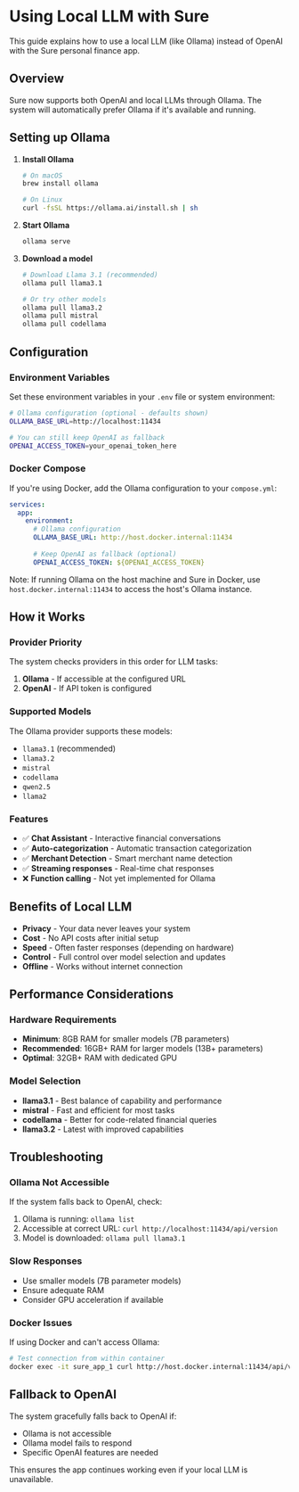 # Using Local LLM with Sure

This guide explains how to use a local LLM (like Ollama) instead of OpenAI with the Sure personal finance app.

## Overview

Sure now supports both OpenAI and local LLMs through Ollama. The system will automatically prefer Ollama if it's available and running.

## Setting up Ollama

1. **Install Ollama**
   ```bash
   # On macOS
   brew install ollama
   
   # On Linux
   curl -fsSL https://ollama.ai/install.sh | sh
   ```

2. **Start Ollama**
   ```bash
   ollama serve
   ```

3. **Download a model**
   ```bash
   # Download Llama 3.1 (recommended)
   ollama pull llama3.1
   
   # Or try other models
   ollama pull llama3.2
   ollama pull mistral
   ollama pull codellama
   ```

## Configuration

### Environment Variables

Set these environment variables in your `.env` file or system environment:

```bash
# Ollama configuration (optional - defaults shown)
OLLAMA_BASE_URL=http://localhost:11434

# You can still keep OpenAI as fallback
OPENAI_ACCESS_TOKEN=your_openai_token_here
```

### Docker Compose

If you're using Docker, add the Ollama configuration to your `compose.yml`:

```yaml
services:
  app:
    environment:
      # Ollama configuration
      OLLAMA_BASE_URL: http://host.docker.internal:11434
      
      # Keep OpenAI as fallback (optional)
      OPENAI_ACCESS_TOKEN: ${OPENAI_ACCESS_TOKEN}
```

Note: If running Ollama on the host machine and Sure in Docker, use `host.docker.internal:11434` to access the host's Ollama instance.

## How it Works

### Provider Priority

The system checks providers in this order for LLM tasks:

1. **Ollama** - If accessible at the configured URL
2. **OpenAI** - If API token is configured

### Supported Models

The Ollama provider supports these models:

- `llama3.1` (recommended)
- `llama3.2`
- `mistral`
- `codellama`
- `qwen2.5`
- `llama2`

### Features

- ✅ **Chat Assistant** - Interactive financial conversations
- ✅ **Auto-categorization** - Automatic transaction categorization
- ✅ **Merchant Detection** - Smart merchant name detection
- ✅ **Streaming responses** - Real-time chat responses
- ❌ **Function calling** - Not yet implemented for Ollama

## Benefits of Local LLM

- **Privacy** - Your data never leaves your system
- **Cost** - No API costs after initial setup
- **Speed** - Often faster responses (depending on hardware)
- **Control** - Full control over model selection and updates
- **Offline** - Works without internet connection

## Performance Considerations

### Hardware Requirements

- **Minimum**: 8GB RAM for smaller models (7B parameters)
- **Recommended**: 16GB+ RAM for larger models (13B+ parameters)
- **Optimal**: 32GB+ RAM with dedicated GPU

### Model Selection

- **llama3.1** - Best balance of capability and performance
- **mistral** - Fast and efficient for most tasks  
- **codellama** - Better for code-related financial queries
- **llama3.2** - Latest with improved capabilities

## Troubleshooting

### Ollama Not Accessible

If the system falls back to OpenAI, check:

1. Ollama is running: `ollama list`
2. Accessible at correct URL: `curl http://localhost:11434/api/version`
3. Model is downloaded: `ollama pull llama3.1`

### Slow Responses

- Use smaller models (7B parameter models)
- Ensure adequate RAM
- Consider GPU acceleration if available

### Docker Issues

If using Docker and can't access Ollama:

```bash
# Test connection from within container
docker exec -it sure_app_1 curl http://host.docker.internal:11434/api/version
```

## Fallback to OpenAI

The system gracefully falls back to OpenAI if:

- Ollama is not accessible
- Ollama model fails to respond
- Specific OpenAI features are needed

This ensures the app continues working even if your local LLM is unavailable.

